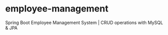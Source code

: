 # employee-management
Spring Boot Employee Management System | CRUD operations with MySQL &amp; JPA
